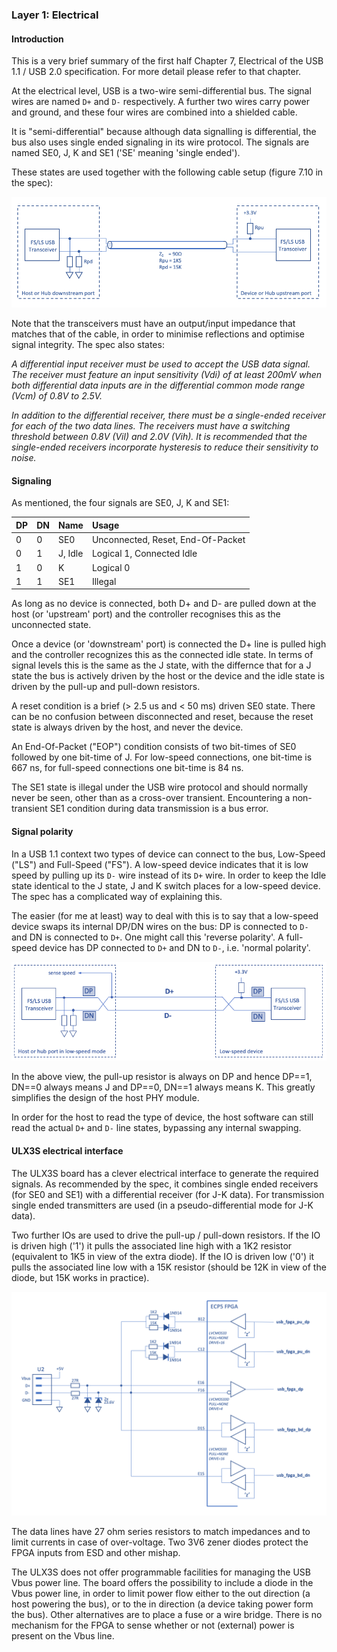 ### Layer 1: Electrical

#### Introduction

This is a very brief summary of the first half Chapter 7, Electrical of the USB 1.1 / USB 2.0 specification. For more detail please refer to that chapter.

At the electrical level, USB is a two-wire semi-differential bus. The signal wires are named `D+` and `D-` respectively. A further two wires carry power and ground, and these four wires are combined into a shielded cable.

It is "semi-differential" because although data signalling is differential, the bus also uses single ended signaling in its wire protocol. The signals are named SE0, J, K and SE1 ('SE' meaning 'single ended').

These states are used together with the following cable setup (figure 7.10 in the spec):

![a](doc/img/usb_electrical.png)

Note that the transceivers must have an output/input impedance that matches that of the cable, in order to minimise reflections and optimise signal integrity. The spec also states:

*A differential input receiver must be used to accept the USB data signal. The receiver must feature an input sensitivity (Vdi) of at least 200mV when both differential data inputs are in the differential common mode range (Vcm) of 0.8V to 2.5V.*

*In addition to the differential receiver, there must be a single-ended receiver for each of the two data lines. The receivers must have a switching threshold between 0.8V (Vil) and 2.0V (Vih). It is recommended that the single-ended receivers incorporate hysteresis to reduce their sensitivity to noise.*

#### Signaling

As mentioned, the four signals are SE0, J, K and SE1:

| DP  | DN  | Name    | Usage |
| --- | --- | ---     |:--- |
|  0  |  0  | SE0     | Unconnected, Reset, End-Of-Packet |
|  0  |  1  | J, Idle | Logical 1, Connected Idle |
|  1  |  0  | K       | Logical 0 |
|  1  |  1  | SE1     | Illegal |

As long as no device is connected, both D+ and D- are pulled down at the host (or 'upstream' port) and the controller recognises this as the unconnected state.

Once a device (or 'downstream' port) is connected the D+ line is pulled high and the controller recognizes this as the connected idle state. In terms of signal levels this is the same as the J state, with the differnce that for a J state the bus is actively driven by the host or the device and the idle state is driven by the pull-up and pull-down resistors.

A reset condition is a brief (> 2.5 us and < 50 ms) driven SE0 state. There can be no confusion between disconnected and reset, because the reset state is always driven by the host, and never the device.

An End-Of-Packet ("EOP") condition consists of two bit-times of SE0 followed by one bit-time of J. For low-speed connections, one bit-time is 667 ns, for full-speed connections one bit-time is 84 ns.

The SE1 state is illegal under the USB wire protocol and should normally never be seen, other than as a cross-over transient. Encountering a non-transient SE1 condition during data transmission is a bus error.

#### Signal polarity

In a USB 1.1 context two types of device can connect to the bus, Low-Speed ("LS") and Full-Speed ("FS"). A low-speed device indicates that it is low speed by pulling up its `D-` wire instead of its `D+` wire. In order to keep the Idle state identical to the J state, J and K switch places for a low-speed device. The spec has a complicated way of explaining this.

The easier (for me at least) way to deal with this is to say that a low-speed device swaps its internal DP/DN wires on the bus: DP is connected to `D-` and DN is connected to `D+`. One might call this 'reverse polarity'. A full-speed device has DP connected to `D+` and DN to `D-`, i.e. 'normal polarity'.

![a](doc/img/swapping.png)

In the above view, the pull-up resistor is always on DP and hence DP==1, DN==0 always means J and DP==0, DN==1 always means K. This greatly simplifies the design of the host PHY module.

In order for the host to read the type of device, the host software can still read the actual `D+` and `D-` line states, bypassing any internal swapping.

#### ULX3S electrical interface

The ULX3S board has a clever electrical interface to generate the required signals. As recommended by the spec, it combines single ended receivers (for SE0 and SE1) with a differential receiver (for J-K data). For transmission single ended transmitters are used (in a pseudo-differential mode for J-K data).

Two further IOs are used to drive the pull-up / pull-down resistors. If the IO is driven high ('1') it pulls the associated line high with a 1K2 resistor (equivalent to 1K5 in view of the extra diode). If the IO is driven low ('0') it pulls the associated line low with a 15K resistor (should be 12K in view of the diode, but 15K works in practice).

![a](doc/img/ulx3s_u2_schematics.png)

The data lines have 27 ohm series resistors to match impedances and to limit currents in case of over-voltage. Two 3V6 zener diodes protect the FPGA inputs from ESD and other mishap.

The ULX3S does not offer programmable facilities for managing the USB Vbus power line. The board offers the possibility to include a diode in the Vbus power line, in order to limit power flow either to the out direction (a host powering the bus), or to the in direction (a device taking power form the bus). Other alternatives are to place a fuse or a wire bridge. There is no mechanism for the FPGA to sense whether or not (external) power is present on the Vbus line.


 
